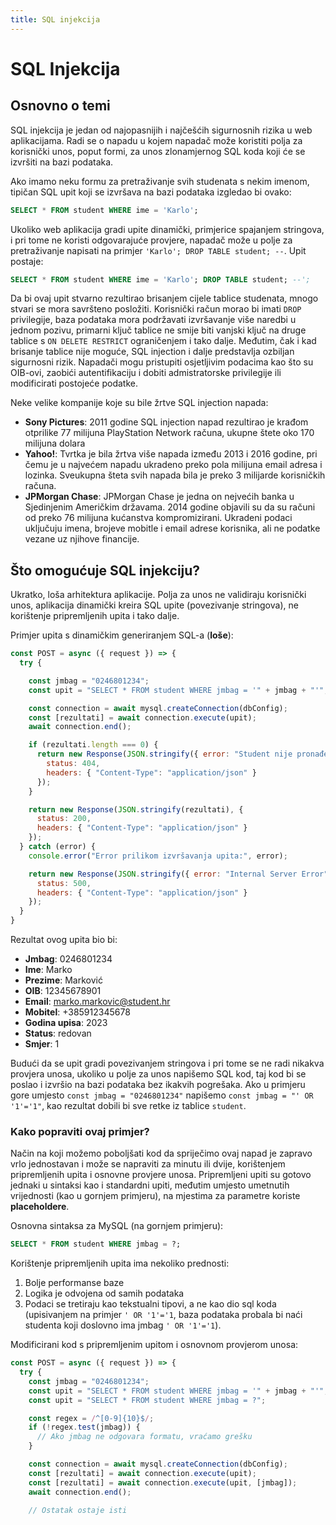 ```yaml
---
title: SQL injekcija
---
```


# SQL Injekcija

## Osnovno o temi

SQL injekcija je jedan od najopasnijih i najčešćih sigurnosnih rizika u web aplikacijama. Radi se o napadu u kojem napadač može koristiti polja za korisnički unos, poput formi, za unos zlonamjernog SQL koda koji će se izvršiti na bazi podataka.

Ako imamo neku formu za pretraživanje svih studenata s nekim imenom, tipičan SQL upit koji se izvršava na bazi podataka izgledao bi ovako:

```sql showLineNumbers=false
SELECT * FROM student WHERE ime = 'Karlo';
```

Ukoliko web aplikacija gradi upite dinamički, primjerice spajanjem stringova, i pri tome ne koristi odgovarajuće provjere, napadač može u polje za pretraživanje napisati na primjer `'Karlo'; DROP TABLE student; --`. Upit postaje:

```sql showLineNumbers=false
SELECT * FROM student WHERE ime = 'Karlo'; DROP TABLE student; --';
```

Da bi ovaj upit stvarno rezultirao brisanjem cijele tablice studenata, mnogo stvari se mora savršteno posložiti. Korisnički račun morao bi imati `DROP` privilegije, baza podataka mora podržavati izvršavanje više naredbi u jednom pozivu, primarni ključ tablice ne smije biti vanjski ključ na druge tablice s `ON DELETE RESTRICT` ograničenjem i tako dalje. Međutim, čak i kad brisanje tablice nije moguće, SQL injection i dalje predstavlja ozbiljan sigurnosni rizik. Napadači mogu pristupiti osjetljivim podacima kao što su OIB-ovi, zaobići autentifikaciju i dobiti admistratorske privilegije ili modificirati postojeće podatke.

Neke velike kompanije koje su bile žrtve SQL injection napada:

  - **Sony Pictures**: 2011 godine SQL injection napad rezultirao je krađom otprilike 77 milijuna PlayStation Network računa, ukupne štete oko 170 milijuna dolara
  - **Yahoo!**: Tvrtka je bila žrtva više napada između 2013 i 2016 godine, pri čemu je u najvećem napadu ukradeno preko pola milijuna email adresa i lozinka. Sveukupna šteta svih napada bila je preko 3 milijarde korisničkih računa.
  - **JPMorgan Chase**: JPMorgan Chase je jedna on nejvećih banka u Sjedinjenim Američkim državama. 2014 godine objavili su da su računi od preko 76 milijuna kućanstva kompromizirani. Ukradeni podaci uključuju imena, brojeve mobitle i email adrese korisnika, ali ne podatke vezane uz njihove financije.

 ## Što omogućuje SQL injekciju?

 Ukratko, loša arhitektura aplikacije. Polja za unos ne validiraju korisnički unos, aplikacija dinamički kreira SQL upite (povezivanje stringova), ne korištenje pripremljenih upita i tako dalje.

 Primjer upita s dinamičkim generiranjem SQL-a (**loše**):

```js title="upit.js" {"1. const jmbag simulira korisnički unos (npr. forma)":3-5} collapse={10-21, 23-28}
const POST = async ({ request }) => {
  try {

    const jmbag = "0246801234";
    const upit = "SELECT * FROM student WHERE jmbag = '" + jmbag + "'";

    const connection = await mysql.createConnection(dbConfig);
    const [rezultati] = await connection.execute(upit);
    await connection.end();

    if (rezultati.length === 0) {
      return new Response(JSON.stringify({ error: "Student nije pronađen" }), {
        status: 404,
        headers: { "Content-Type": "application/json" }
      });
    }

    return new Response(JSON.stringify(rezultati), {
      status: 200,
      headers: { "Content-Type": "application/json" }
    });
  } catch (error) {
    console.error("Error prilikom izvršavanja upita:", error);

    return new Response(JSON.stringify({ error: "Internal Server Error" }), {
      status: 500,
      headers: { "Content-Type": "application/json" }
    });
  }
}
```

Rezultat ovog upita bio bi:

- **Jmbag**: 0246801234
- **Ime**: Marko
- **Prezime**: Marković
- **OIB**: 12345678901
- **Email**: marko.markovic@student.hr
- **Mobitel**: +385912345678
- **Godina upisa**: 2023
- **Status**: redovan
- **Smjer**: 1

Budući da se upit gradi povezivanjem stringova i pri tome se ne radi nikakva provjera unosa, ukoliko u polje za unos napišemo SQL kod, taj kod bi se poslao i izvršio na bazi podataka bez ikakvih pogrešaka. Ako u primjeru gore umjesto `const jmbag = "0246801234"` napišemo `const jmbag = "' OR '1'='1"`, kao rezultat dobili bi sve retke iz tablice `student`.

### Kako popraviti ovaj primjer?

Način na koji možemo poboljšati kod da spriječimo ovaj napad je zapravo vrlo jednostavan i može se napraviti za minutu ili dvije, korištenjem pripremljenih upita i osnovne provjere unosa. Pripremljeni upiti su gotovo jednaki u sintaksi kao i standardni upiti, međutim umjesto umetnutih vrijednosti (kao u gornjem primjeru), na mjestima za parametre koriste **placeholdere**.

Osnovna sintaksa za MySQL (na gornjem primjeru):

```sql showLineNumbers=false
SELECT * FROM student WHERE jmbag = ?;
```

Korištenje pripremljenih upita ima nekoliko prednosti:

1. Bolje performanse baze
2. Logika je odvojena od samih podataka
3. Podaci se tretiraju kao tekstualni tipovi, a ne kao dio sql koda (upisivanjem na primjer `' OR '1'='1`, baza podataka probala bi naći studenta koji doslovno ima jmbag `' OR '1'='1`).

Modificirani kod s pripremljenim upitom i osnovnom provjerom unosa:

```js title="upit.js" del={4, 13} add={5, 7-10, 14}
const POST = async ({ request }) => {
  try {
    const jmbag = "0246801234";
    const upit = "SELECT * FROM student WHERE jmbag = '" + jmbag + "'";
    const upit = "SELECT * FROM student WHERE jmbag = ?";

    const regex = /^[0-9]{10}$/;
    if (!regex.test(jmbag)) {
      // Ako jmbag ne odgovara formatu, vraćamo grešku
    }

    const connection = await mysql.createConnection(dbConfig);
    const [rezultati] = await connection.execute(upit);
    const [rezultati] = await connection.execute(upit, [jmbag]);
    await connection.end();

    // Ostatak ostaje isti
```
